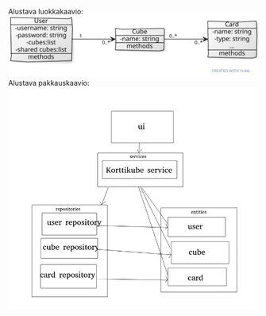 Alustava luokkakaavio:
![Luokka](./kuvat/luokkakaavio.svg)
Alustava pakkauskaavio:
![Pakkaus](./kuvat/pakkauskaavio.png)
